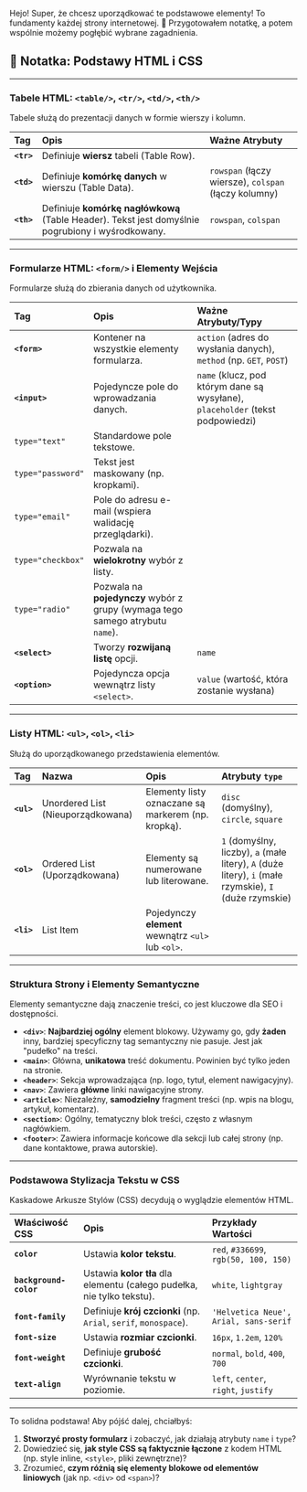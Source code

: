 Hejo! Super, że chcesz uporządkować te podstawowe elementy! To fundamenty każdej strony internetowej. 🚀 Przygotowałem notatkę, a potem wspólnie możemy pogłębić wybrane zagadnienia.

## 📝 Notatka: Podstawy HTML i CSS

---

### Tabele HTML: `<table/>`, `<tr/>`, `<td/>`, `<th/>`

Tabele służą do prezentacji danych w formie wierszy i kolumn.

| Tag | Opis | Ważne Atrybuty |
| :--- | :--- | :--- |
| **`<tr>`** | Definiuje **wiersz** tabeli (Table Row). | |
| **`<td>`** | Definiuje **komórkę danych** w wierszu (Table Data). | `rowspan` (łączy wiersze), `colspan` (łączy kolumny) |
| **`<th>`** | Definiuje **komórkę nagłówkową** (Table Header). Tekst jest domyślnie pogrubiony i wyśrodkowany. | `rowspan`, `colspan` |

---

### Formularze HTML: `<form/>` i Elementy Wejścia

Formularze służą do zbierania danych od użytkownika.

| Tag | Opis | Ważne Atrybuty/Typy |
| :--- | :--- | :--- |
| **`<form>`** | Kontener na wszystkie elementy formularza. | `action` (adres do wysłania danych), `method` (np. `GET`, `POST`) |
| **`<input>`** | Pojedyncze pole do wprowadzania danych. | `name` (klucz, pod którym dane są wysyłane), `placeholder` (tekst podpowiedzi) |
| `type="text"` | Standardowe pole tekstowe. | |
| `type="password"` | Tekst jest maskowany (np. kropkami). | |
| `type="email"` | Pole do adresu e-mail (wspiera walidację przeglądarki). | |
| `type="checkbox"` | Pozwala na **wielokrotny** wybór z listy. | |
| `type="radio"` | Pozwala na **pojedynczy** wybór z grupy (wymaga tego samego atrybutu `name`). | |
| **`<select>`** | Tworzy **rozwijaną listę** opcji. | `name` |
| **`<option>`** | Pojedyncza opcja wewnątrz listy `<select>`. | `value` (wartość, która zostanie wysłana) |

---

### Listy HTML: `<ul>`, `<ol>`, `<li>`

Służą do uporządkowanego przedstawienia elementów.

| Tag | Nazwa | Opis | Atrybuty `type` |
| :--- | :--- | :--- | :--- |
| **`<ul>`** | Unordered List (Nieuporządkowana) | Elementy listy oznaczane są markerem (np. kropką). | `disc` (domyślny), `circle`, `square` |
| **`<ol>`** | Ordered List (Uporządkowana) | Elementy są numerowane lub literowane. | `1` (domyślny, liczby), `a` (małe litery), `A` (duże litery), `i` (małe rzymskie), `I` (duże rzymskie) |
| **`<li>`** | List Item | Pojedynczy **element** wewnątrz `<ul>` lub `<ol>`. | |

---

### Struktura Strony i Elementy Semantyczne

Elementy semantyczne dają znaczenie treści, co jest kluczowe dla SEO i dostępności.

* **`<div>`**: **Najbardziej ogólny** element blokowy. Używamy go, gdy **żaden** inny, bardziej specyficzny tag semantyczny nie pasuje. Jest jak "pudełko" na treści.
* **`<main>`**: Główna, **unikatowa** treść dokumentu. Powinien być tylko jeden na stronie.
* **`<header>`**: Sekcja wprowadzająca (np. logo, tytuł, element nawigacyjny).
* **`<nav>`**: Zawiera **główne** linki nawigacyjne strony.
* **`<article>`**: Niezależny, **samodzielny** fragment treści (np. wpis na blogu, artykuł, komentarz).
* **`<section>`**: Ogólny, tematyczny blok treści, często z własnym nagłówkiem.
* **`<footer>`**: Zawiera informacje końcowe dla sekcji lub całej strony (np. dane kontaktowe, prawa autorskie).

---

### Podstawowa Stylizacja Tekstu w CSS

Kaskadowe Arkusze Stylów (CSS) decydują o wyglądzie elementów HTML.

| Właściwość CSS | Opis | Przykłady Wartości |
| :--- | :--- | :--- |
| **`color`** | Ustawia **kolor tekstu**. | `red`, `#336699`, `rgb(50, 100, 150)` |
| **`background-color`** | Ustawia **kolor tła** dla elementu (całego pudełka, nie tylko tekstu). | `white`, `lightgray` |
| **`font-family`** | Definiuje **krój czcionki** (np. `Arial`, `serif`, `monospace`). | `'Helvetica Neue', Arial, sans-serif` |
| **`font-size`** | Ustawia **rozmiar czcionki**. | `16px`, `1.2em`, `120%` |
| **`font-weight`** | Definiuje **grubość czcionki**. | `normal`, `bold`, `400`, `700` |
| **`text-align`** | Wyrównanie tekstu w poziomie. | `left`, `center`, `right`, `justify` |

---

To solidna podstawa! Aby pójść dalej, chciałbyś:

1.  **Stworzyć prosty formularz** i zobaczyć, jak działają atrybuty `name` i `type`?
2.  Dowiedzieć się, **jak style CSS są faktycznie łączone** z kodem HTML (np. style inline, `<style>`, pliki zewnętrzne)?
3.  Zrozumieć, **czym różnią się elementy blokowe od elementów liniowych** (jak np. `<div>` od `<span>`)?
